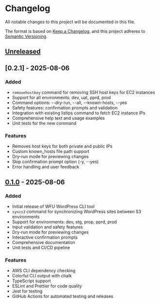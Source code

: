# Changelog

All notable changes to this project will be documented in this file.

The format is based on [Keep a Changelog](https://keepachangelog.com/en/1.0.0/),
and this project adheres to [Semantic Versioning](https://semver.org/spec/v2.0.0.html).

## [Unreleased]

## [0.2.1] - 2025-08-06

### Added
- `removehostkey` command for removing SSH host keys for EC2 instances
- Support for all environments: dev, uat, pprd, prod
- Command options: --dry-run, --all, --known-hosts, --yes
- Safety features: confirmation prompts and validation
- Integration with existing listips command to fetch EC2 instance IPs
- Comprehensive help text and usage examples
- Unit tests for the new command

### Features
- Removes host keys for both private and public IPs
- Custom known_hosts file path support
- Dry-run mode for previewing changes
- Skip confirmation prompt option (-y, --yes)
- Error handling and user feedback

## [0.1.0] - 2025-08-06

### Added
- Initial release of WFU WordPress CLI tool
- `syncs3` command for synchronizing WordPress sites between S3 environments
- Support for environments: dev, stg, prop, pprd, prod
- Input validation and safety features
- Dry-run mode for previewing changes
- Interactive confirmation prompts
- Comprehensive documentation
- Unit tests and CI/CD pipeline

### Features
- AWS CLI dependency checking
- Colorful CLI output with chalk
- TypeScript support
- ESLint and Prettier for code quality
- Jest for testing
- GitHub Actions for automated testing and releases

[Unreleased]: https://github.com/alexandw/wfu-wp-cli/compare/v0.1.0...HEAD
[0.1.0]: https://github.com/alexandw/wfu-wp-cli/releases/tag/v0.1.0